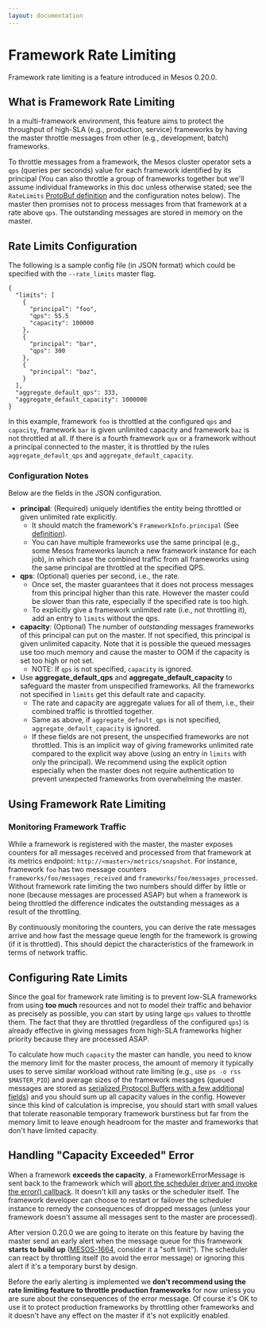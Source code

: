 ```yaml
---
layout: documentation
---
```


# Framework Rate Limiting
Framework rate limiting is a feature introduced in Mesos 0.20.0.

## What is Framework Rate Limiting
In a multi-framework environment, this feature aims to protect the throughput of high-SLA (e.g., production, service) frameworks by having the master throttle messages from other (e.g., development, batch) frameworks.

To throttle messages from a framework, the Mesos cluster operator sets a `qps` (queries per seconds) value for each framework identified by its principal (You can also throttle a group of frameworks together but we'll assume individual frameworks in this doc unless otherwise stated; see the `RateLimits` [ProtoBuf definition](https://github.com/apache/mesos/blob/master/include/mesos/mesos.proto) and the configuration notes below). The master then promises not to process messages from that framework at a rate above `qps`. The outstanding messages are stored in memory on the master.

## Rate Limits Configuration
The following is a sample config file (in JSON format) which could be specified with the `--rate_limits` master flag.

    {
      "limits": [
        {
          "principal": "foo",
          "qps": 55.5
          "capacity": 100000
        },
        {
          "principal": "bar",
          "qps": 300
        },
        {
          "principal": "baz",
        }
      ],
      "aggregate_default_qps": 333,
      "aggregate_default_capacity": 1000000
    }

In this example, framework `foo` is throttled at the configured `qps` and `capacity`, framework `bar` is given unlimited capacity and framework `baz` is not throttled at all. If there is a fourth framework `qux` or a framework without a principal connected to the master, it is throttled by the rules `aggregate_default_qps` and `aggregate_default_capacity`.

### Configuration Notes
Below are the fields in the JSON configuration.

- **principal**: (Required) uniquely identifies the entity being throttled or given unlimited rate explicitly.
    - It should match the framework's `FrameworkInfo.principal` (See [definition](https://github.com/apache/mesos/blob/master/include/mesos/mesos.proto)).
    - You can have multiple frameworks use the same principal (e.g., some Mesos frameworks launch a new framework instance for each job), in which case the combined traffic from all frameworks using the same principal are throttled at the specified QPS.
- **qps**: (Optional) queries per second, i.e., the rate.
    - Once set, the master guarantees that it does not process messages from this principal higher than this rate. However the master could be slower than this rate, especially if the specified rate is too high.
    - To explicitly give a framework unlimited rate (i.e., not throttling it), add an entry to `limits` without the qps.
- **capacity**: (Optional) The number of *outstanding* messages frameworks of this principal can put on the master. If not specified, this principal is given unlimited capacity. Note that it is possible the queued messages use too much memory and cause the master to OOM if the capacity is set too high or not set.
    - NOTE: If `qps` is not specified, `capacity` is ignored.
- Use **aggregate_default_qps** and **aggregate_default_capacity** to safeguard the master from unspecified frameworks. All the frameworks not specified in `limits` get this default rate and capacity.
    - The rate and capacity are aggregate values for all of them, i.e., their combined traffic is throttled together.
    - Same as above, if `aggregate_default_qps` is not specified, `aggregate_default_capacity` is ignored.
    - If these fields are not present, the unspecified frameworks are not throttled.
      This is an implicit way of giving frameworks unlimited rate compared to the explicit way above (using an entry in `limits` with only the principal).
      We recommend using the explicit option especially when the master does not require authentication to prevent unexpected frameworks from overwhelming the master.

## Using Framework Rate Limiting

### Monitoring Framework Traffic
While a framework is registered with the master, the master exposes counters for all messages received and processed from that framework at its metrics endpoint: `http://<master>/metrics/snapshot`. For instance, framework `foo` has two message counters `frameworks/foo/messages_received` and `frameworks/foo/messages_processed`. Without framework rate limiting the two numbers should differ by little or none (because messages are processed ASAP) but when a framework is being throttled the difference indicates the outstanding messages as a result of the throttling.

By continuously monitoring the counters, you can derive the rate messages arrive and how fast the message queue length for the framework is growing (if it is throttled). This should depict the characteristics of the framework in terms of network traffic.

## Configuring Rate Limits
Since the goal for framework rate limiting is to prevent low-SLA frameworks from using **too much** resources and not to model their traffic and behavior as precisely as possible, you can start by using large `qps` values to throttle them. The fact that they are throttled (regardless of the configured `qps`) is already effective in giving messages from high-SLA frameworks higher priority because they are processed ASAP.

To calculate how much `capacity` the master can handle, you need to know the memory limit for the master process, the amount of memory it typically uses to serve similar workload without rate limiting (e.g., use `ps -o rss $MASTER_PID`) and average sizes of the framework messages (queued messages are stored as [serialized Protocol Buffers with a few additional fields](https://github.com/apache/mesos/blob/master/3rdparty/libprocess/include/process/message.hpp)) and you should sum up all capacity values in the config.
However since this kind of calculation is imprecise, you should start with small values that tolerate reasonable temporary framework burstiness but far from the memory limit to leave enough headroom for the master and frameworks that don't have limited capacity.

## Handling "Capacity Exceeded" Error
When a framework **exceeds the capacity**, a FrameworkErrorMessage is sent back to the framework which will [abort the scheduler driver and invoke the error() callback](https://github.com/apache/mesos/blob/master/src/sched/sched.cpp). It doesn't kill any tasks or the scheduler itself. The framework developer can choose to restart or failover the scheduler instance to remedy the consequences of dropped messages (unless your framework doesn't assume all messages sent to the master are processed).

After version 0.20.0 we are going to iterate on this feature by having the master send an early alert when the message queue for this framework **starts to build up** ([MESOS-1664](https://issues.apache.org/jira/browse/MESOS-1664), consider it a "soft limit"). The scheduler can react by throttling itself (to avoid the error message) or ignoring this alert if it's a temporary burst by design.

Before the early alerting is implemented we **don't recommend using the rate limiting feature to throttle production frameworks** for now unless you are sure about the consequences of the error message. Of course it's OK to use it to protect production frameworks by throttling other frameworks and it doesn't have any effect on the master if it's not explicitly enabled.
